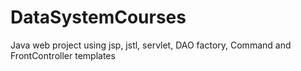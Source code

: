 # DataSystemCourses
Java web project using jsp, jstl, servlet,
DAO factory, Command and FrontController templates
